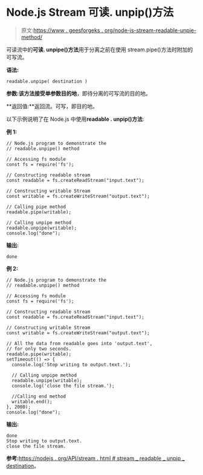 # Node.js Stream 可读. unpip()方法

> 原文:[https://www . geesforgeks . org/node-js-stream-readable-unpie-method/](https://www.geeksforgeeks.org/node-js-stream-readable-unpipe-method/)

可读流中的**可读. unpipe()方法**用于分离之前在使用 stream.pipe()方法时附加的可写流。

**语法:**

```
readable.unpipe( destination )
```

**参数:**该方法接受单参数**目的地**，即待分离的可写流的目的地。

**返回值:**返回流。可写，即目的地。

以下示例说明了在 Node.js 中使用**readable . unpip()方法**:

**例 1:**

```
// Node.js program to demonstrate the     
// readable.unpipe() method

// Accessing fs module
const fs = require('fs');

// Constructing readable stream
const readable = fs.createReadStream("input.text");

// Constructing writable Stream
const writable = fs.createWriteStream("output.text");

// Calling pipe method
readable.pipe(writable);

// Calling unpipe method
readable.unpipe(writable);
console.log("done");
```

**输出:**

```
done

```

**例 2:**

```
// Node.js program to demonstrate the     
// readable.unpipe() method

// Accessing fs module
const fs = require('fs');

// Constructing readable stream
const readable = fs.createReadStream("input.text");

// Constructing writable Stream
const writable = fs.createWriteStream("output.text");

// All the data from readable goes into 'output.text',
// for only two seconds.
readable.pipe(writable);
setTimeout(() => {
  console.log('Stop writing to output.text.');

  // Calling unpipe method
  readable.unpipe(writable);
  console.log('close the file stream.');

  //Calling end method
  writable.end();
}, 2000);
console.log("done");
```

**输出:**

```
done
Stop writing to output.text.
close the file stream.

```

**参考:**[https://nodejs . org/API/stream . html # stream _ readable _ unpip _ destination](https://nodejs.org/api/stream.html#stream_readable_unpipe_destination)。